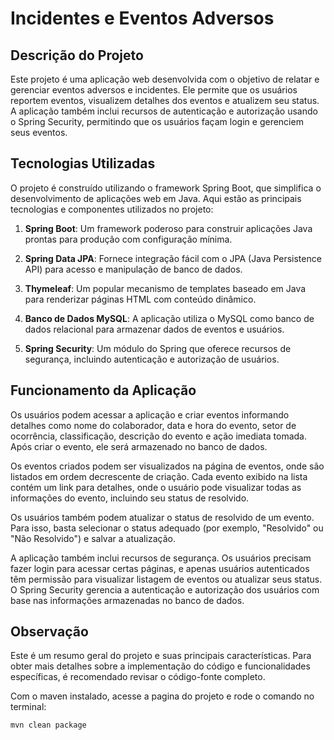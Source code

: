 # Incidentes e Eventos Adversos

## Descrição do Projeto

Este projeto é uma aplicação web desenvolvida com o objetivo de relatar e gerenciar eventos adversos e incidentes. Ele permite que os usuários reportem eventos, visualizem detalhes dos eventos e atualizem seu status. A aplicação também inclui recursos de autenticação e autorização usando o Spring Security, permitindo que os usuários façam login e gerenciem seus eventos.

## Tecnologias Utilizadas

O projeto é construído utilizando o framework Spring Boot, que simplifica o desenvolvimento de aplicações web em Java. Aqui estão as principais tecnologias e componentes utilizados no projeto:

1. **Spring Boot**: Um framework poderoso para construir aplicações Java prontas para produção com configuração mínima.

2. **Spring Data JPA**: Fornece integração fácil com o JPA (Java Persistence API) para acesso e manipulação de banco de dados.

3. **Thymeleaf**: Um popular mecanismo de templates baseado em Java para renderizar páginas HTML com conteúdo dinâmico.

4. **Banco de Dados MySQL**: A aplicação utiliza o MySQL como banco de dados relacional para armazenar dados de eventos e usuários.

5. **Spring Security**: Um módulo do Spring que oferece recursos de segurança, incluindo autenticação e autorização de usuários.

## Funcionamento da Aplicação

Os usuários podem acessar a aplicação e criar eventos informando detalhes como nome do colaborador, data e hora do evento, setor de ocorrência, classificação, descrição do evento e ação imediata tomada. Após criar o evento, ele será armazenado no banco de dados.

Os eventos criados podem ser visualizados na página de eventos, onde são listados em ordem decrescente de criação. Cada evento exibido na lista contém um link para detalhes, onde o usuário pode visualizar todas as informações do evento, incluindo seu status de resolvido.

Os usuários também podem atualizar o status de resolvido de um evento. Para isso, basta selecionar o status adequado (por exemplo, "Resolvido" ou "Não Resolvido") e salvar a atualização.

A aplicação também inclui recursos de segurança. Os usuários precisam fazer login para acessar certas páginas, e apenas usuários autenticados têm permissão para visualizar listagem de eventos ou atualizar seus status. O Spring Security gerencia a autenticação e autorização dos usuários com base nas informações armazenadas no banco de dados.

## Observação

Este é um resumo geral do projeto e suas principais características. Para obter mais detalhes sobre a implementação do código e funcionalidades específicas, é recomendado revisar o código-fonte completo.

Com o maven instalado, acesse a pagina do projeto e rode o comando no terminal:

```
mvn clean package
```
